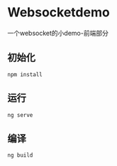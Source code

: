 # Websocketdemo

一个websocket的小demo-前端部分

## 初始化
```
npm install
```

## 运行
```
ng serve
```

## 编译
```
ng build
```
